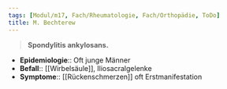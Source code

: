 ```yaml
---
tags: [Modul/m17, Fach/Rheumatologie, Fach/Orthopädie, ToDo]
title: M. Bechterew
---
```

> **Spondylitis ankylosans.**
- **Epidemiologie**:: Oft junge Männer
- **Befall**:: [[Wirbelsäule]], Iliosacralgelenke
- **Symptome**:: [[Rückenschmerzen]] oft Erstmanifestation